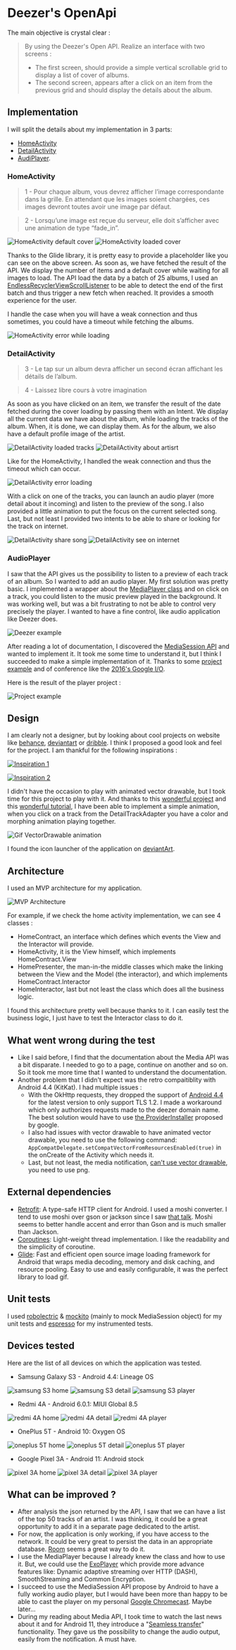 # Deezer's OpenApi

The main objective is crystal clear :

> By using the Deezer's Open API. Realize an interface with two screens :
> - The first screen, should provide a simple vertical scrollable grid to display a list of cover of albums. 
> - The second screen, appears after a click on an item from the previous grid and should display the details about the album.


## Implementation

I will split the details about my implementation in 3 parts: 
- [HomeActivity](https://github.com/1ud0v1c/deezer-open-api#homeactivity)
- [DetailActivity](https://github.com/1ud0v1c/deezer-open-api#detailactivity) 
- [AudiPlayer](https://github.com/1ud0v1c/deezer-open-api#audioplayer).

### HomeActivity

> 1 - Pour chaque album, vous devrez afficher l’image correspondante dans la grille. En attendant que les images soient chargées, ces images devront toutes avoir une image par défaut.

> 2 - Lorsqu’une image est reçue du serveur, elle doit s’afficher avec une animation de type “fade_in”.

![HomeActivity default cover](https://github.com/1ud0v1c/deezer-open-api/raw/master/data/home/default_cover.jpg "")
![HomeActivity loaded cover](https://github.com/1ud0v1c/deezer-open-api/raw/master/data/home/loaded_cover.jpg "")

Thanks to the Glide library, it is pretty easy to provide a placeholder like you can see on the above screen. As soon as, we have fetched the result of the API.
We display the number of items and a default cover while waiting for all images to load. The API load the data by a batch of 25 albums, I used an [EndlessRecyclerViewScrollListener](https://guides.codepath.com/android/endless-scrolling-with-adapterviews-and-recyclerview) to be able to detect the end of the first batch and thus trigger a new fetch when reached. It provides a smooth experience for the user.

I handle the case when you will have a weak connection and thus sometimes, you could have a timeout while fetching the albums.

![HomeActivity error while loading](https://github.com/1ud0v1c/deezer-open-api/raw/master/data/home/fetching_error.jpg "")


### DetailActivity

> 3 - Le tap sur un album devra afficher un second écran affichant les détails de l’album.

> 4 - Laissez libre cours à votre imagination

As soon as you have clicked on an item, we transfer the result of the date fetched during the cover loading by passing them with an Intent. We display all the current data we have about the album, while 
loading the tracks of the album. When, it is done, we can display them. As for the album, we also have a default profile image of the artist.

![DetailActivity loaded tracks](https://github.com/1ud0v1c/deezer-open-api/raw/master/data//detail/track_loaded.jpg "")
![DetailActivity about artisrt](https://github.com/1ud0v1c/deezer-open-api/raw/master/data/detail/artist.jpg "")

Like for the HomeActivity, I handled the weak connection and thus the timeout which can occur.

![DetailActivity error loading](https://github.com/1ud0v1c/deezer-open-api/raw/master/data/detail/error.jpg "")

With a click on one of the tracks, you can launch an audio player (more detail about it incoming) and listen to the preview of the song. I also provided a little animation to put the focus on the current selected song. Last, but not least I provided two intents to be able to share or looking for the track on internet. 

![DetailActivity share song](https://github.com/1ud0v1c/deezer-open-api/raw/master/data/detail/share.jpg "")
![DetailActivity see on internet](https://github.com/1ud0v1c/deezer-open-api/raw/master/data/detail/see_on_web.jpg "")


### AudioPlayer

I saw that the API gives us the possibility to listen to a preview of each track of an album. So I wanted to add an audio player. My first solution was pretty basic.
I implemented a wrapper about the [MediaPlayer class](https://developer.android.com/reference/android/media/MediaPlayer) and on click on a track, you could listen 
to the music preview played in the background. It was working well, but was a bit frustrating to not be able to control very precisely the player. I wanted to have a 
fine control, like audio application like Deezer does.

![Deezer example](https://github.com/1ud0v1c/deezer-open-api/raw/master/data/player/deezer_player_example.jpg "")

After reading a lot of documentation, I discovered the [MediaSession API](https://developer.android.com/reference/android/media/session/MediaSession) and wanted to 
implement it. It took me some time to understand it, but I think I succeeded to make a simple implementation of it. Thanks to some [project example](https://github.com/android/uamp) and of conference like the [2016's Google I/O](https://www.youtube.com/watch?v=iIKxyDRjecU).

Here is the result of the player project :

![Project example](https://github.com/1ud0v1c/deezer-open-api/raw/master/data/player/project_player.jpg "")


## Design

I am clearly not a designer, but by looking about cool projects on website like [behance](https://www.behance.net/), [deviantart](https://www.deviantart.com/) 
or [dribble](https://dribbble.com/). I think I proposed a good look and feel for the project. I am thankful for the following inspirations :

[![Inspiration 1](data/design/inspiration_1.png)](https://www.behance.net/gallery/101826665/Music-App?tracking_source=search_projects_recommended%7Cmusic%20player)

[![Inspiration 2](data/design/inspiration_2.png)](https://www.behance.net/gallery/95865021/Music-Player-Mobile-App?tracking_source=search_projects_recommended%7Cmusic%20player)

I didn't have the occasion to play with animated vector drawable, but I took time for this project to play with it. And thanks to this [wonderful project](https://shapeshifter.design) and this [wonderful tutorial](https://sourcediving.com/android-recipes-the-easy-path-to-animated-icons-878bffcb0920), I have been able to 
implement a simple animation, when you click on a track from the DetailTrackAdapter you have a color and morphing animation playing together. 

![Gif VectorDrawable animation](data/design/detail_activity_animated_vector_drawable.gif)

I found the icon launcher of the application on [deviantArt](https://www.deviantart.com/icondesire/art/Music-Player-348049166).


## Architecture 

I used an MVP architecture for my application. 

![MVP Architecture](https://github.com/1ud0v1c/deezer-open-api/raw/master/data/architecture/mvp.png "")

For example, if we check the home activity implementation, we can see 4 classes :
- HomeContract, an interface which defines which events the View and the Interactor will provide. 
- HomeActivity, it is the View himself, which implements HomeContract.View
- HomePresenter, the man-in-the middle classes which make the linking between the View and the Model (the interactor), and which implements HomeContract.Interactor
- HomeInteractor, last but not least the class which does all the business logic.

I found this architecture pretty well because thanks to it. I can easily test the business logic, I just have to test the Interactor class to do it. 


## What went wrong during the test

- Like I said before, I find that the documentation about the Media API was a bit disparate. I needed to go to a page, continue on another and so on. So it took me more time that I wanted to understand 
the documentation.
- Another problem that I didn't expect was the retro compaitiblity with Android 4.4 (KitKat). I had multiple issues :
	- With the OkHttp requests, they dropped the support of [Android 4.4](https://medium.com/square-corner-blog/okhttp-3-13-requires-android-5-818bb78d07ce) for the 
latest version to only support TLS 1.2. I made a workaround which only authorizes requests made to the deezer domain name. The best solution would have to use [the 
ProviderInstaller](https://medium.com/tech-quizlet/working-with-tls-1-2-on-android-4-4-and-lower-f4f5205629a) proposed by google.
	- I also had issues with vector drawable to have animated vector drawable, you need to use the following command: ```AppCompatDelegate.setCompatVectorFromResourcesEnabled(true)``` in the onCreate of the Activity which needs it.
	- Last, but not least, the media notification, [can't use vector drawable](https://stackoverflow.com/questions/37333930/notification-throws-error-when-using-vector-drawables), you need to use png.


## External dependencies

- [Retrofit](https://github.com/square/retrofit): A type-safe HTTP client for Android. I used a moshi converter. I tend to use moshi over 
gson or jackson since I saw [that talk](https://www.youtube.com/watch?time_continue=2526&v=1PwdqkKDCSo&feature=emb_logo). Moshi seems to 
better handle accent and error than Gson and is much smaller than Jackson. 
- [Coroutines](https://kotlinlang.org/docs/reference/coroutines-overview.html): Light-weight thread implementation. I like the 
readability and the simplicity of coroutine.
- [Glide](https://github.com/bumptech/glide): Fast and efficient open source image loading framework for Android that wraps media 
decoding, memory and disk caching, and resource pooling. Easy to use and easily configurable, it was the perfect library to load gif.


## Unit tests

I used [robolectric](https://github.com/robolectric/robolectric) & [mockito](https://site.mockito.org/) (mainly to mock MediaSession object) for my unit tests 
and [espresso](https://developer.android.com/training/testing/espresso) for my instrumented tests.


## Devices tested 

Here are the list of all devices on which the application was tested.

- Samsung Galaxy S3 - Android 4.4: Lineage OS

![samsung S3 home](https://github.com/1ud0v1c/deezer-open-api/raw/master/data/s3/1.png)
![samsung S3 detail](https://github.com/1ud0v1c/deezer-open-api/raw/master/data/s3/2.png)
![samsung S3 player](https://github.com/1ud0v1c/deezer-open-api/raw/master/data/s3/3.png)

- Redmi 4A - Android 6.0.1: MIUI Global 8.5

![redmi 4A home](https://github.com/1ud0v1c/deezer-open-api/raw/master/data/redmi4A/1.png)
![redmi 4A detail](https://github.com/1ud0v1c/deezer-open-api/raw/master/data/redmi4A/2.png)
![redmi 4A player](https://github.com/1ud0v1c/deezer-open-api/raw/master/data/redmi4A/3.png)

- OnePlus 5T - Android 10: Oxygen OS

![oneplus 5T home](https://github.com/1ud0v1c/deezer-open-api/raw/master/data/op5T/1.jpg)
![oneplus 5T detail](https://github.com/1ud0v1c/deezer-open-api/raw/master/data/op5T/2.jpg)
![oneplus 5T player](https://github.com/1ud0v1c/deezer-open-api/raw/master/data/op5T/3.jpg)

- Google Pixel 3A - Android 11: Android stock

![pixel 3A home](https://github.com/1ud0v1c/deezer-open-api/raw/master/data/pixel3A/1.png)
![pixel 3A detail](https://github.com/1ud0v1c/deezer-open-api/raw/master/data/pixel3A/2.png)
![pixel 3A player](https://github.com/1ud0v1c/deezer-open-api/raw/master/data/pixel3A/3.png)


## What can be improved ?

- After analysis the json returned by the API, I saw that we can have a list of the top 50 tracks of an artist. I was thinking, it could be a great opportunity to add it in a separate page dedicated to the artist.
- For now, the application is only working, if you have access to the network. It could be very great to persist the data in an appropriate database. [Room](https://developer.android.com/topic/libraries/architecture/room) seems a great way to do it.
- I use the MediaPlayer because I already knew the class and how to use it. But, we could use the [ExoPlayer](https://developer.android.com/guide/topics/media/exoplayer) which provide more advance features like: Dynamic adaptive streaming over HTTP (DASH), SmoothStreaming and Common Encryption.
- I succeed to use the MediaSession API propose by Android to have a fully working audio player, but I would have been more than happy to be able to cast the player on my personal [Google Chromecast](https://store.google.com/product/chromecast_setup). Maybe later...
- During my reading about Media API, I took time to watch the last news about it and for Android 11, they introduce a "[Seamless transfer](https://youtu.be/fhii2K9o6ts?t=320)" functionality. They gave us the possibility to change the audio output, easily from the notification. A must have.
